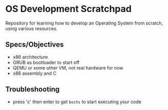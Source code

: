 # OS Development Scratchpad

Repository for learning how to develop an Operating System from scratch, using various resources.

## Specs/Objectives
- x86 architecture
- GRUB as bootloader to start off
- QEMU or some other VM, not real hardware for now
- x86 assembly and C


## Troubleshooting
- press 'c' then enter to get `bochs` to start executing your code
